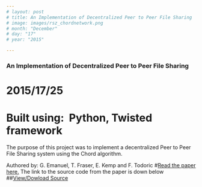 ```yaml
---
# layout: post
# title: An Implementation of Decentralized Peer to Peer File Sharing
# image: images/rsz_chordnetwork.png
# month: "December"
# day: "17"
# year: "2015"

---
```

###  An Implementation of Decentralized Peer to Peer File Sharing
# 2015/17/25
# Built using:&nbsp; Python, Twisted framework
The purpose of this project was to implement a decentralized Peer to Peer File Sharing system using
the Chord algorithm.

Authored by: G. Emanuel, T. Fraser, E. Kemp and F. Todoric
#[Read the paper here.](https://docs.google.com/document/d/1XNYoB4SGTUOFAfEgk3pVBTRBogazLfd3-cE82utIJUs/edit?usp=sharing)
The link to the source code from the paper is down below
##[View/Dowload Source](https://github.com/Zethor456/ChordInPython)
